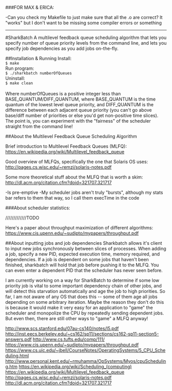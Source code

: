 ###FOR MAX & ERICA:

-Can you check my Makefile to just make sure that all the .o are correct? It "works" but 
I don't want to be missing some compiler errors or something

-----------------------------------------------------------------------------------------

#SharkBatch
A multilevel feedback queue scheduling algorithm that lets you specify number of queue
priority levels from the command line, and lets you specify job dependencies as you add
jobs on-the-fly.

##Installation & Running
Install:<br>
```$ make```<br>
Run program:<br>
```$ ./sharkbatch numberOfQueues```<br>
Uninstall:<br>
```$ make clean```<br><br>
Where numberOfQueues is a positive integer less than BASE_QUANTUM/DIFF_QUANTUM, where
BASE_QUANTUM is the time quantum of the lowest level queue priority, and DIFF_QUANTUM
is the difference between each adjacent queue priority (you can't go above base/diff
number of priorities or else you'd get non-positive time slices). The point is,
you can experiment with the "fairness" of the scheduler straight from the command
line!

##About the Multilevel Feedback Queue Scheduling Algorithm

Brief introduction to Multilevel Feedback Queues (MLFQ):
https://en.wikipedia.org/wiki/Multilevel_feedback_queue

Good overview of MLFQs, specifically the one that Solaris OS uses:
http://pages.cs.wisc.edu/~remzi/solaris-notes.pdf

Some more theoretical stuff about the MLFQ that is worth a skim:
http://dl.acm.org/citation.cfm?doid=321707.321717



-Is pre-emptive
-My scheduler jobs aren't truly "bursts", although my stats bar refers to them that way,
 so I call them execTime in the code

###About scheduler statistics:

/////////////TODO

Here's a paper about throughput maximization of different algorithms:
https://www.cis.upenn.edu/~sudipto/mypapers/throughput.pdf

##About inputting jobs and job dependencies
Sharkbatch allows it's client to input new jobs synchronously between slices of processes.
When adding a job, specify a new PID, expected execution time, memory required, and
dependencies. If a job is dependent on some jobs that haven't been finished, sharkbatch
will hold that job before pushing it to the MLFQ. You can even enter a dependent
PID that the scheduler has never seen before.

I am currently working on a way for SharkBatch to determine if some low priority
job is vital to some important dependency chain of other jobs, and will detect
this starvation automatically and age the job to high priorities. So far, I am not
aware of any OS that does this -- some of them age all jobs depending on some
arbitrary iteration. Maybe the reason they don't do this is because it would make
it very easy for an application to "game" the scheduler and monopolize the CPU
by repeatedly sending dependent jobs. But even then, there are still other ways
to "game" a MLFQ anyway!












http://www.scs.stanford.edu/07au-cs140/notes/l5.pdf
http://inst.eecs.berkeley.edu/~cs162/sp11/sections/cs162-sp11-section5-answers.pdf
http://www.cs.tufts.edu/comp/111/
https://www.cis.upenn.edu/~sudipto/mypapers/throughput.pdf
https://www.cs.uic.edu/~jbell/CourseNotes/OperatingSystems/5_CPU_Scheduling.html
http://www.personal.kent.edu/~rmuhamma/OpSystems/Myos/cpuScheduling.htm
https://en.wikipedia.org/wiki/Scheduling_(computing)
https://en.wikipedia.org/wiki/Multilevel_feedback_queue
http://pages.cs.wisc.edu/~remzi/solaris-notes.pdf
http://dl.acm.org/citation.cfm?doid=321707.321717




